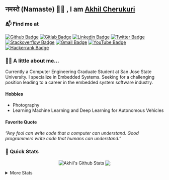 ## नमस्ते (Namaste) 🙏🏻 , I am [Akhil Cherukuri](http://akhilcherukuri.com)

### 📬 Find me at
[![Github Badge](http://img.shields.io/badge/-GitHub-black?style=for-the-badge&logo=github&link=https://github.com/akhilcherukuri/)](https://github.com/akhilcherukuri/)
[![Gitlab Badge](http://img.shields.io/badge/-GitLab-fca121?style=for-the-badge&logo=gitlab&link=https://gitlab.com/akhilcherukuri/)](https://gitlab.com/akhilcherukuri/)
[![Linkedin Badge](https://img.shields.io/badge/-LinkedIn-blue?style=for-the-badge&logo=Linkedin&logoColor=white&link=https://www.linkedin.com/in/akhilcherukuri/)](https://www.linkedin.com/in/akhilcherukuri)
[![Twitter Badge](https://img.shields.io/badge/-Twitter-1ca0f1?style=for-the-badge&logo=twitter&logoColor=white&link=https://twitter.com/akhilcherukuri)](https://twitter.com/akhilcherukuri)
[![Stackoverflow Badge](https://img.shields.io/badge/-Stack%20overflow-FE7A16?style=for-the-badge&logo=stack-overflow&logoColor=white&link=https://stackoverflow.com/users/9321888/akhilcherukuri)](https://stackoverflow.com/users/9321888/akhilcherukuri)
[![Gmail Badge](https://img.shields.io/badge/-Gmail-d14836?style=for-the-badge&logo=Gmail&logoColor=white&link=mailto:panzercherukuri@gmail.com)](mailto:panzercherukuri@gmail.com)
[![YouTube Badge](https://img.shields.io/badge/-YouTube-c4302b?style=for-the-badge&logoColor=c4302b&logo=youtube&logoColor=white&link=https://www.youtube.com/channel/UCT6VCZKB5v9ddas_Br-qngA)](https://www.youtube.com/channel/UCT6VCZKB5v9ddas_Br-qngA)
[![Hackerrank Badge](https://img.shields.io/badge/-Hackerrank-2EC866?style=for-the-badge&logo=HackerRank&logoColor=white&link=https://www.hackerrank.com/akhilcherukuri)](https://www.hackerrank.com/akhilcherukuri)

### 👨‍💻 A little about me... 

Currently a Computer Engineering Graduate Student at San Jose State University. I specialize in Embedded Systems. Seeking for a challenging position leading to a career in the embedded system software industry.

#### Hobbies
- Photography 
- Learning Machine Learning and Deep Learning for Autonomous Vehicles 

#### Favorite Quote
 *“Any fool can write code that a computer can understand. Good programmers write code that humans can understand.”*

### 🚀 Quick Stats
<p align="center">
<img align="center" src="https://github-readme-stats.vercel.app/api?username=akhilcherukuri&include_all_commits=true&show_icons=true&line_height=21" alt="Akhil's Github Stats" />
<img align="center" src="https://github-readme-stats.vercel.app/api/top-langs/?username=akhilcherukuri&theme=default&line_height=21&layout=compact" />
</p>

<details>
  <summary>More Stats</summary>
<p align=center>
  <a href="https://github.com/akhilcherukuri">
    <img src="https://badges.pufler.dev/visits/akhilcherukuri/akhilcherukuri?style=flat-square&color=black&logo=github">
  </a>
  <a href="https://github.com/akhilcherukuri?tab=repositories">
    <img src="https://badges.pufler.dev/repos/akhilcherukuri?style=flat-square&color=black&logo=github">
  </a>
</p>
</details>

<!--
**akhilcherukuri/akhilcherukuri** is a ✨ _special_ ✨ repository because its `README.md` (this file) appears on your GitHub profile.

Here are some ideas to get you started:

- 🔭 I’m currently working on ...
- 🌱 I’m currently learning ...
- 👯 I’m looking to collaborate on ...
- 🤔 I’m looking for help with ...
- 💬 Ask me about ...
- 📫 How to reach me: ...
- 😄 Pronouns: ...
- ⚡ Fun fact: ...
-->

